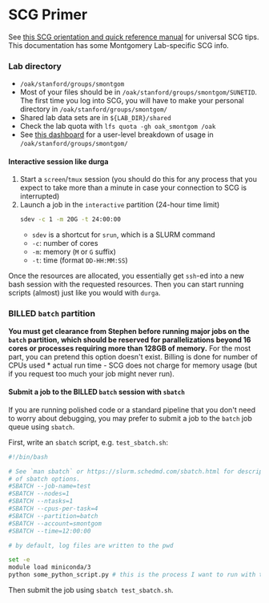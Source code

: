 # SCG Primer 

See [this SCG orientation and quick reference manual](https://github.com/smontgomlab/resources/blob/master/scg_primer.md) for universal SCG tips. This documentation has some Montgomery Lab-specific SCG info. 

### Lab directory 
  - `/oak/stanford/groups/smontgom`  
  - Most of your files should be in `/oak/stanford/groups/smontgom/SUNETID`. The first time you log into SCG, you will have to make your personal directory in `/oak/stanford/groups/smontgom/` 
  - Shared lab data sets are in `${LAB_DIR}/shared` 
  - Check the lab quota with `lfs quota -gh oak_smontgom /oak`
  - See [this dashboard](https://srcc-lookout.stanford.edu/oak/smontgom) for a user-level breakdown of usage in `/oak/stanford/groups/smontgom/` 

#### Interactive session like durga 
1. Start a `screen`/`tmux` session (you should do this for any process that you expect to take more than a minute in case your connection to SCG is interrupted)  
2. Launch a job in the `interactive` partition (24-hour time limit)
    ```bash 
    sdev -c 1 -m 20G -t 24:00:00 
    ```
    - `sdev` is a shortcut for `srun`, which is a SLURM command 
    - `-c`: number of cores
    - `-m`: memory (`M` or `G` suffix) 
    - `-t`: time (format `DD-HH:MM:SS`) 

Once the resources are allocated, you essentially get `ssh`-ed into a new bash session with the requested resources. Then you can start running scripts (almost) just like you would with `durga`. 

### BILLED `batch` partition 
**You must get clearance from Stephen before running major jobs on the `batch` partition, which should be reserved for parallelizations beyond 16 cores or processes requiring more than 128GB of memory.** For the most part, you can pretend this option doesn't exist. Billing is done for number of CPUs used * actual run time - SCG does not charge for memory usage (but if you request too much your job might never run).  

#### Submit a job to the BILLED `batch` session with `sbatch` 
If you are running polished code or a standard pipeline that you don't need to worry about debugging, you may prefer to submit a job to the `batch` job queue using `sbatch`. 

First, write an `sbatch` script, e.g. `test_sbatch.sh`:
```bash 
#!/bin/bash

# See `man sbatch` or https://slurm.schedmd.com/sbatch.html for descriptions
# of sbatch options.
#SBATCH --job-name=test
#SBATCH --nodes=1
#SBATCH --ntasks=1
#SBATCH --cpus-per-task=4
#SBATCH --partition=batch
#SBATCH --account=smontgom
#SBATCH --time=12:00:00

# by default, log files are written to the pwd 

set -e 
module load miniconda/3
python some_python_script.py # this is the process I want to run with the sbatch script 
``` 
Then submit the job using `sbatch test_sbatch.sh`. 
